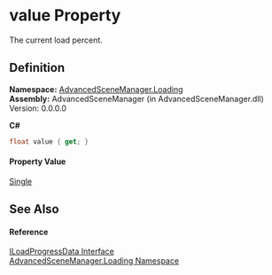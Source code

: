 # value Property


The current load percent.



## Definition
**Namespace:** <a href="N_AdvancedSceneManager_Loading.md">AdvancedSceneManager.Loading</a>  
**Assembly:** AdvancedSceneManager (in AdvancedSceneManager.dll) Version: 0.0.0.0

**C#**
``` C#
float value { get; }
```



#### Property Value
<a href="https://learn.microsoft.com/dotnet/api/system.single" target="_blank" rel="noopener noreferrer">Single</a>

## See Also


#### Reference
<a href="T_AdvancedSceneManager_Loading_ILoadProgressData.md">ILoadProgressData Interface</a>  
<a href="N_AdvancedSceneManager_Loading.md">AdvancedSceneManager.Loading Namespace</a>  
